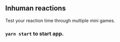 ## Inhuman reactions

Test your reaction time through multiple mini games.

### `yarn start` to start app.
